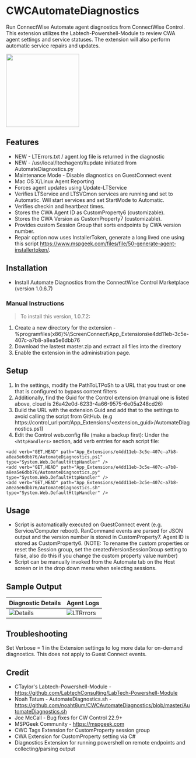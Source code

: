 # CWCAutomateDiagnostics
Run ConnectWise Automate agent diagnostics from ConnectWise Control. This extension utilizes the Labtech-Powershell-Module to review CWA agent settings and service statuses. The extension will also perform automatic service repairs and updates.

<img src="https://raw.githubusercontent.com/johnduprey/CWCAutomateDiagnostics/master/Promote.png" width="200" />

## Features
- NEW - LTErrors.txt / agent.log file is returned in the diagnostic
- NEW - /usr/local/ltechagent/ltupdate initiated from AutomateDiagnostics.py
- Maintenance Mode - Disable diagnostics on GuestConnect event
- Mac OS X/Linux Agent Reporting
- Forces agent updates using Update-LTService
- Verifies LTService and LTSVCmon services are running and set to Automatic. Will start services and set StartMode to Automatic.
- Verifies checkin and heartbeat times.
- Stores the CWA Agent ID as CustomProperty6 (customizable).
- Stores the CWA Version as CustomProperty7 (customizable).
- Provides custom Session Group that sorts endpoints by CWA version number.
- Repair option now uses InstallerToken, generate a long lived one using this script https://www.mspgeek.com/files/file/50-generate-agent-installertoken/.

## Installation
- Install Automate Diagnostics from the ConnectWise Control Marketplace (version 1.0.6.7)

### Manual Instructions
> To install this version, 1.0.7.2:
1. Create a new directory for the extension - %programfiles(x86)%\ScreenConnect\App_Extensions\e4dd11eb-3c5e-407c-a7b8-a8ea5e6dbb76
2. Download the lastest master.zip and extract all files into the directory 
3. Enable the extension in the administration page.

## Setup
1. In the settings, modify the PathToLTPoSh to a URL that you trust or one that is configured to bypass content filters
2. Additionally, find the Guid for the Control extension (manual one is listed above, cloud is 26a42e0d-6233-4a66-9575-6e05a248cd26)
3. Build the URL with the extension Guid and add that to the settings to avoid calling the script from GitHub. (e.g https://control_url:port/App_Extensions/<extension_guid>/AutomateDiagnostics.ps1)
4. Edit the Control web.config file (make a backup first): Under the `<httpHandlers>` section, add verb entries for each script file:

```
<add verb="GET,HEAD" path="App_Extensions/e4dd11eb-3c5e-407c-a7b8-a8ea5e6dbb76/AutomateDiagnostics.ps1" type="System.Web.DefaultHttpHandler" />
<add verb="GET,HEAD" path="App_Extensions/e4dd11eb-3c5e-407c-a7b8-a8ea5e6dbb76/AutomateDiagnostics.py" type="System.Web.DefaultHttpHandler" />
<add verb="GET,HEAD" path="App_Extensions/e4dd11eb-3c5e-407c-a7b8-a8ea5e6dbb76/AutomateDiagnostics.sh" type="System.Web.DefaultHttpHandler" />
```

## Usage
- Script is automatically executed on GuestConnect event (e.g. Service/Computer reboot). RanCommand events are parsed for JSON output and the version number is stored in CustomProperty7. Agent ID is stored as CustomProperty6. (NOTE: To rename the custom properties or reset the Session group, set the createdVersionSessionGroup setting to false, also do this if you change the custom property value number)
- Script can be manually invoked from the Automate tab on the Host screen or in the drop down menu when selecting sessions.

## Sample Output

| Diagnostic Details  | Agent Logs |
| ------------- | ------------- |
| ![Details](https://user-images.githubusercontent.com/41485711/212959588-a29b5173-bf9f-427d-9ae8-47a5c2593143.png) | ![LTRrrors](https://user-images.githubusercontent.com/41485711/212806625-1f95e9a1-3c16-489b-9219-5a90a36a4f3f.png) |


## Troubleshooting
Set Verbose = 1 in the Extension settings to log more data for on-demand diagnostics. This does not apply to Guest Connect events.

## Credit
- CTaylor's Labtech-Powershell-Module - https://github.com/LabtechConsulting/LabTech-Powershell-Module
- Noah Tatum - AutomateDiagnostics.sh - https://github.com/noaht8um/CWCAutomateDiagnostics/blob/master/AutomateDiagnostics.sh
- Joe McCall - Bug fixes for CW Control 22.9+
- MSPGeek Community - https://mspgeek.com 
- CWC Tags Extension for CustomProperty session group
- CWA Extension for CustomProperty setting via C#
- Diagnostics Extension for running powershell on remote endpoints and collecting/parsing output

